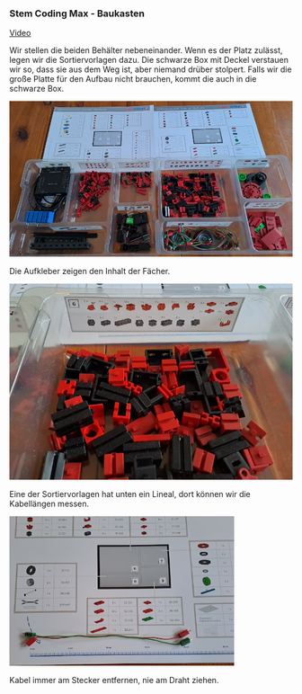 ### Stem Coding Max - Baukasten

[Video](https://youtu.be/vTOGbhDAwJI)

Wir stellen die beiden Behälter nebeneinander. Wenn es der Platz zulässt, legen wir die Sortiervorlagen dazu. Die schwarze Box mit Deckel verstauen wir so, dass sie aus dem Weg ist, aber 
niemand drüber stolpert. Falls wir die große Platte für den Aufbau nicht brauchen, kommt die auch in die schwarze Box.

<img src='baukasten1.png' width='700'>


Die Aufkleber zeigen den Inhalt der Fächer. 

<img src='baukasten2.png' width='700'>

Eine der Sortiervorlagen hat unten ein Lineal, dort können wir die Kabellängen messen.


<img src='baukasten3.png' width='400'>

Kabel immer am Stecker entfernen, nie am Draht ziehen. 

